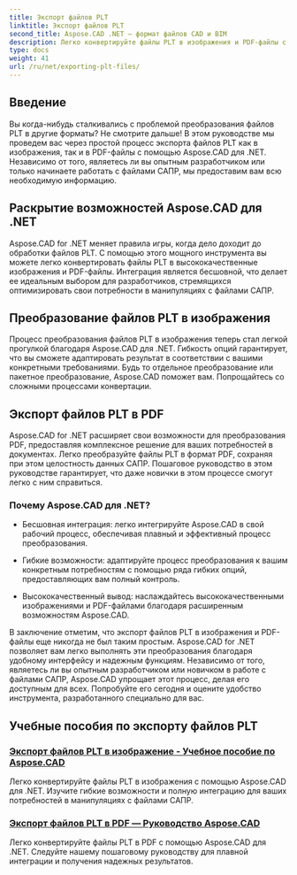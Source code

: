 ```yaml
---
title: Экспорт файлов PLT
linktitle: Экспорт файлов PLT
second_title: Aspose.CAD .NET — формат файлов CAD и BIM
description: Легко конвертируйте файлы PLT в изображения и PDF-файлы с помощью Aspose.CAD для .NET. Ознакомьтесь с бесшовной интеграцией и гибкими возможностями манипулирования файлами САПР.
type: docs
weight: 41
url: /ru/net/exporting-plt-files/
---
```


## Введение

Вы когда-нибудь сталкивались с проблемой преобразования файлов PLT в другие форматы? Не смотрите дальше! В этом руководстве мы проведем вас через простой процесс экспорта файлов PLT как в изображения, так и в PDF-файлы с помощью Aspose.CAD для .NET. Независимо от того, являетесь ли вы опытным разработчиком или только начинаете работать с файлами САПР, мы предоставим вам всю необходимую информацию.

## Раскрытие возможностей Aspose.CAD для .NET

Aspose.CAD for .NET меняет правила игры, когда дело доходит до обработки файлов PLT. С помощью этого мощного инструмента вы можете легко конвертировать файлы PLT в высококачественные изображения и PDF-файлы. Интеграция является бесшовной, что делает ее идеальным выбором для разработчиков, стремящихся оптимизировать свои потребности в манипуляциях с файлами САПР.

## Преобразование файлов PLT в изображения

Процесс преобразования файлов PLT в изображения теперь стал легкой прогулкой благодаря Aspose.CAD для .NET. Гибкость опций гарантирует, что вы сможете адаптировать результат в соответствии с вашими конкретными требованиями. Будь то отдельное преобразование или пакетное преобразование, Aspose.CAD поможет вам. Попрощайтесь со сложными процессами конвертации.

## Экспорт файлов PLT в PDF

Aspose.CAD for .NET расширяет свои возможности для преобразования PDF, предоставляя комплексное решение для ваших потребностей в документах. Легко преобразуйте файлы PLT в формат PDF, сохраняя при этом целостность данных САПР. Пошаговое руководство в этом руководстве гарантирует, что даже новички в этом процессе смогут легко с ним справиться.

### Почему Aspose.CAD для .NET?

- Бесшовная интеграция: легко интегрируйте Aspose.CAD в свой рабочий процесс, обеспечивая плавный и эффективный процесс преобразования.
  
- Гибкие возможности: адаптируйте процесс преобразования к вашим конкретным потребностям с помощью ряда гибких опций, предоставляющих вам полный контроль.

- Высококачественный вывод: наслаждайтесь высококачественными изображениями и PDF-файлами благодаря расширенным возможностям Aspose.CAD.

В заключение отметим, что экспорт файлов PLT в изображения и PDF-файлы еще никогда не был таким простым. Aspose.CAD for .NET позволяет вам легко выполнять эти преобразования благодаря удобному интерфейсу и надежным функциям. Независимо от того, являетесь ли вы опытным разработчиком или новичком в работе с файлами САПР, Aspose.CAD упрощает этот процесс, делая его доступным для всех. Попробуйте его сегодня и оцените удобство инструмента, разработанного специально для вас.
## Учебные пособия по экспорту файлов PLT
### [Экспорт файлов PLT в изображение - Учебное пособие по Aspose.CAD](./exporting-plt-files-to-image/)
Легко конвертируйте файлы PLT в изображения с помощью Aspose.CAD для .NET. Изучите гибкие возможности и полную интеграцию для ваших потребностей в манипуляциях с файлами САПР.
### [Экспорт файлов PLT в PDF — Руководство Aspose.CAD](./exporting-plt-files-to-pdf/)
Легко конвертируйте файлы PLT в PDF с помощью Aspose.CAD для .NET. Следуйте нашему пошаговому руководству для плавной интеграции и получения надежных результатов.